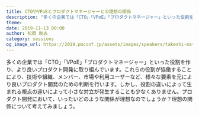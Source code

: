 ```yaml
---
title: CTOやVPoEとプロダクトマネージャーとの理想の関係
description: "多くの企業では「CTO」「VPoE」「プロダクトマネージャー」といった役割を作り、より良いプロダクト開発に取り組んでいます。これらの役割が協働することにより、技術や組織、メンバー、市場や利用ユーザーなど、様々な要素を元により良いプロダクト開発のための判断を行います。しかし、役割の違いによって生まれる視点の違いによって小さな対立が発生することも少なくありません。プロダクト開発において、いったいどのような関係が理想なのでしょうか？理想の関係について考えてみましょう。"
theme: 
date: 2019-11-13 00:00
author: 松岡 剛志
category: sessions
og_image_url: https://2019.pmconf.jp/assets/images/speakers/takeshi-matsuoka.png
---
```


多くの企業では「CTO」「VPoE」「プロダクトマネージャー」といった役割を作り、より良いプロダクト開発に取り組んでいます。これらの役割が協働することにより、技術や組織、メンバー、市場や利用ユーザーなど、様々な要素を元により良いプロダクト開発のための判断を行います。しかし、役割の違いによって生まれる視点の違いによって小さな対立が発生することも少なくありません。プロダクト開発において、いったいどのような関係が理想なのでしょうか？理想の関係について考えてみましょう。
